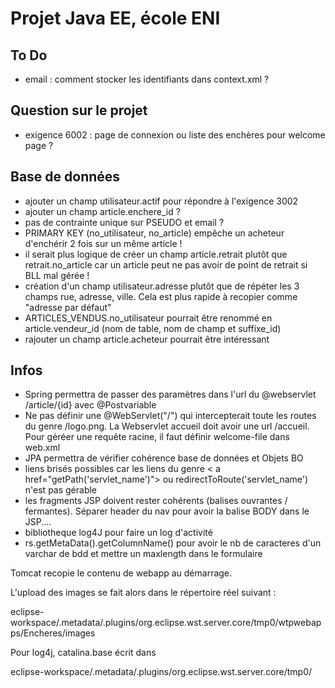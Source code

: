 # Projet Java EE, école ENI 




To Do
-----------------------------

* email : comment stocker les identifiants dans context.xml ? 


Question sur le projet 
--------------------------------

* exigence 6002 : page de connexion ou liste des enchères pour welcome page ?


Base de données
------------------------------------------------

* ajouter un champ utilisateur.actif pour répondre à l'exigence 3002 
* ajouter un champ article.enchere_id ?
* pas de contrainte unique sur PSEUDO et email ? 
* PRIMARY KEY (no_utilisateur, no_article) empêche un acheteur d'enchérir 2 fois sur un même article !
* il serait plus logique de créer un champ article.retrait plutôt que retrait.no_article car un article peut ne pas avoir de point de retrait si BLL mal gérée !
* création d'un champ utilisateur.adresse plutôt que de répéter les 3 champs rue, adresse, ville. Cela est plus rapide à recopier comme "adresse par défaut"
* ARTICLES_VENDUS.no_utilisateur pourrait être renommé en article.vendeur_id (nom de table, nom de champ et suffixe_id) 
* rajouter un champ article.acheteur pourrait être intéressant 


Infos
------------------------------------

* Spring permettra de passer des paramètres dans l'url du  @webservlet /article/{id} avec  @Postvariable
* Ne pas définir une @WebServlet("/") qui intercepterait toute les routes du genre /logo.png. La Webservlet accueil doit avoir une url /accueil. Pour géréer une requête racine, il faut définir welcome-file dans web.xml 
* JPA permettra de vérifier cohérence base de données et Objets BO 
* liens brisés possibles car les liens du genre < a href="getPath('servlet_name')"> ou redirectToRoute('servlet_name') n'est pas gérable
* les fragments JSP doivent rester cohérents (balises ouvrantes / fermantes). Séparer header du nav pour avoir la balise BODY dans le JSP.... 
* bibliotheque log4J pour faire un log d'activité 
* rs.getMetaData().getColumnName() pour avoir le nb de caracteres d'un varchar de bdd et mettre un maxlength dans le formulaire 



Tomcat recopie le contenu de webapp au démarrage. 

L'upload des images se fait alors dans le répertoire réel suivant :

eclipse-workspace/.metadata/.plugins/org.eclipse.wst.server.core/tmp0/wtpwebapps/Encheres/images

Pour log4j, catalina.base écrit dans 

eclipse-workspace/.metadata/.plugins/org.eclipse.wst.server.core/tmp0/

